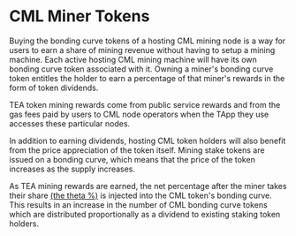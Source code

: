 # CML Miner Tokens
Buying the bonding curve tokens of a hosting CML mining node is a way for users to earn a share of mining revenue without having to setup a mining machine. Each active hosting CML mining machine will have its own bonding curve token associated with it. Owning a miner's bonding curve token entitles the holder to earn a percentage of that miner's rewards in the form of token dividends.

TEA token mining rewards come from public service rewards and from the gas fees paid by users to CML node operators when the TApp they use accesses these particular nodes. 

In addition to earning dividends, hosting CML token holders will also benefit from the price appreciation of the token itself. Mining stake tokens are issued on a bonding curve, which means that the price of the token increases as the supply increases.

As TEA mining rewards are earned, the net percentage after the miner takes their share [(the theta %)](Bonding-Curve-Theta.md) is injected into the CML token's bonding curve. This results in an increase in the number of CML bonding curve tokens which are distributed proportionally as a dividend to existing staking token holders.

